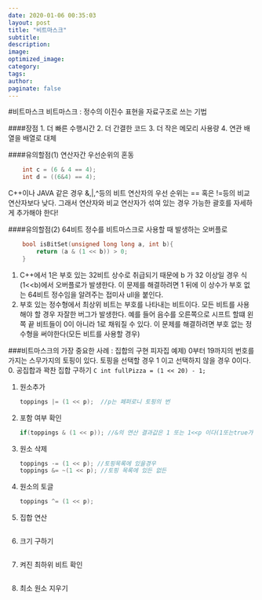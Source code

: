 ```yaml
---
date: 2020-01-06 00:35:03
layout: post
title: "비트마스크"
subtitle:
description:
image:
optimized_image:
category:
tags:
author:
paginate: false
---
```


#비트마스크
비트마스크 : 정수의 이진수 표현을 자료구조로 쓰는 기법

####장점
    1. 더 빠른 수행시간
    2. 더 간결한 코드
    3. 더 작은 메모리 사용량
    4. 연관 배열을 배열로 대체
    
####유의할점(1)
연산자간 우선순위의 혼동
```C
    int c = (6 & 4 == 4);
    int d = ((6&4) == 4);
```
C++이나 JAVA 같은 경우 &,|,^등의 비트 연산자의 우선 순위는 == 혹은 !=등의 비교 연산자보다 낮다.
그래서 연산자와 비교 연산자가 섞여 있는 경우 가능한 괄호를 자세하게 추가해야 한다!

####유의할점(2)
64비트 정수를 비트마스크로 사용할 때 발생하는 오버플로
```C
    bool isBitSet(unsigned long long a, int b){
        return (a & (1 << b)) > 0;
    }
```
1. C++에서 1은 부호 있는 32비트 상수로 취급되기 때문에 b 가 32 이상일 경우 식(1<<b)에서 오버플로가 발생한다. 
이 문제를 해결하려면 1 뒤에 이 상수가 부호 없는 64비트 정수임을 알려주는 접미사 ull을 붙인다.
2. 부호 있는 정수형에서 최상위 비트는 부호를 나타내는 비트이다. 모든 비트를 사용해야 할 경우 자잘한 버그가 발생한다. 
예를 들어 음수를 오른쪽으로 시프트 할떄 왼쪽 끝 비트들이 0이 아니라 1로 채워질 수 있다. 이 문제를 해결하려면 부호 없는 정수형을 써야한다(모든 비트를 사용할 경우)

###비트마스크의 가장 중요한 사례 : 집합의 구현
피자집 예제) 0부터 19까지의 번호를 가지는 스무가지의 토핑이 있다. 토핑을 선택할 경우 1 이고 선택하지 않을 경우 0이다.
0. 공집합과 꽉찬 집합 구하기
    ```C
    int fullPizza = (1 << 20) - 1;
    ```
1. 원소추가
    ```C
    toppings |= (1 << p);  //p는 페퍼로니 토핑의 번
    ```
2. 포함 여부 확인
    ```C
    if(toppings & (1 << p)); //&의 연산 결과값은 1 또는 1<<p 이다(1또는true가 아니다!)
    ```
3. 원소 삭제
    ```C
    toppings -= (1 << p); //토핑목록에 있을경우
    toppings &= ~(1 << p); //토핑 목록에 있든 없든 
    ```
4. 원소의 토글
    ```C
    toppings ^= (1 << p);
    ```
5. 집합 연산
    ```C
    
    ```
6. 크기 구하기
    ```C
    
    ```
7. 켜진 최하위 비트 확인
    ```C
    
    ```
8. 최소 원소 지우기
    ```C
    
    ```

